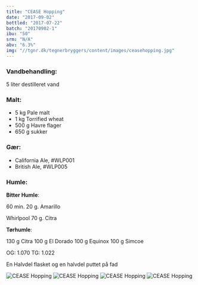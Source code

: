```yaml
---
title: "CEASE Hopping"
date: "2017-09-02"
bottled: "2017-07-22"
batch: "20170902-1"
ibu: "50"
srm: "N/A"
abv: "6.3%"
img: "//tgnr.dk/tegnerbryggers/content/images/ceasehopping.jpg"
---
```


### Vandbehandling:

5 liter destilleret vand

### Malt:

* 5 kg Pale malt
* 1 kg Torrified wheat
* 500 g Havre flager
* 650 g sukker

### Gær:

* California Ale, #WLP001
* British Ale, #WLP005

### Humle:

**Bitter Humle**:

60 min.
20 g. Amarillo

Whirlpool
70 g. Citra

**Tørhumle**:

130 g Citra
100 g El Dorado
100 g Equinox
100 g Simcoe

OG: 1.070
TG: 1.022

En Halvdel flasket og en halvdel puttet på fad

![CEASE Hopping](//tgnr.dk/tegnerbryggers/content/images/20171103_222211.jpg)
![CEASE Hopping](//tgnr.dk/tegnerbryggers/content/images/20171015_170741.jpg)
![CEASE Hopping](//tgnr.dk/tegnerbryggers/content/images/IMG_20171015_173404_259.jpg)
![CEASE Hopping](//tgnr.dk/tegnerbryggers/content/images/20171125_164628.jpg)
